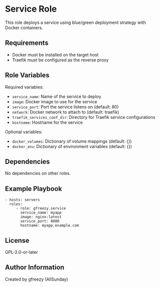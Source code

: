 Service Role
=========

This role deploys a service using blue/green deployment strategy with Docker containers.

Requirements
------------

- Docker must be installed on the target host
- Traefik must be configured as the reverse proxy

Role Variables
--------------

Required variables:

- `service_name`: Name of the service to deploy
- `image`: Docker image to use for the service
- `service_port`: Port the service listens on (default: 80)
- `network`: Docker network to attach to (default: traefik)
- `traefik_services_conf_dir`: Directory for Traefik service configurations
- `hostname`: Hostname for the service

Optional variables:

- `docker_volumes`: Dictionary of volume mappings (default: {})
- `docker_env`: Dictionary of environment variables (default: {})

Dependencies
------------

No dependencies on other roles.

Example Playbook
----------------

    - hosts: servers
      roles:
         - role: gfreezy.service
           service_name: myapp
           image: nginx:latest
           service_port: 8080
           hostname: myapp.example.com

License
-------

GPL-2.0-or-later

Author Information
------------------

Created by gfreezy (AllSunday)
